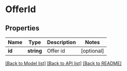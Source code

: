 # OfferId

## Properties
Name | Type | Description | Notes
------------ | ------------- | ------------- | -------------
**id** | **string** | Offer id | [optional] 

[[Back to Model list]](../README.md#documentation-for-models) [[Back to API list]](../README.md#documentation-for-api-endpoints) [[Back to README]](../README.md)


